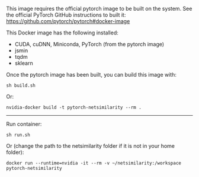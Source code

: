This image requires the official pytorch image to be built on the system.
See the official PyTorch GitHub instructions to built it: https://github.com/pytorch/pytorch#docker-image

This Docker image has the following installed:
- CUDA, cuDNN, Miniconda, PyTorch (from the pytorch image)
- jsmin
- tqdm
- sklearn

Once the pytorch image has been built, you can build this image with:
```
sh build.sh
```

Or:
```
nvidia-docker build -t pytorch-netsimilarity --rm .
```

----------------------

Run container:
```
sh run.sh
```

Or (change the path to the netsimilarity folder if it is not in your home folder):
```
docker run --runtime=nvidia -it --rm -v ~/netsimilarity:/workspace pytorch-netsimilarity
```